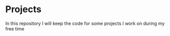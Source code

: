 # Projects

In this repository I will keep the code for some projects I work on during my free time
